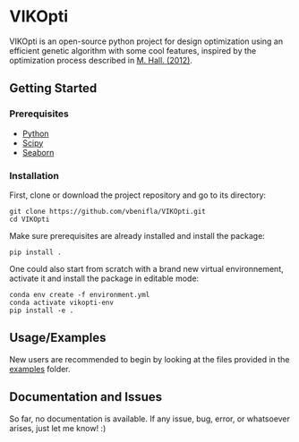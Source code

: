 # VIKOpti

VIKOpti is an open-source python project for design optimization using an efficient genetic algorithm with some cool features, inspired by the optimization process described in [M. Hall. (2012)](https://arxiv.org/abs/1304.0751).

## Getting Started

### Prerequisites

- [Python](https://www.python.org/)
- [Scipy](https://scipy.org/)
- [Seaborn](https://seaborn.pydata.org/)

### Installation

First, clone or download the project repository and go to its directory:

```console
git clone https://github.com/vbenifla/VIKOpti.git
cd VIKOpti
```

Make sure prerequisites are already installed and install the package:

```console
pip install .
```

One could also start from scratch with a brand new virtual environnement, activate it and install the package in editable mode:

```console
conda env create -f environment.yml
conda activate vikopti-env
pip install -e .
```

## Usage/Examples

New users are recommended to begin by looking at the files provided in the [examples](./examples) folder.

## Documentation and Issues

So far, no documentation is available.
If any issue, bug, error, or whatsoever arises, just let me know! :)
